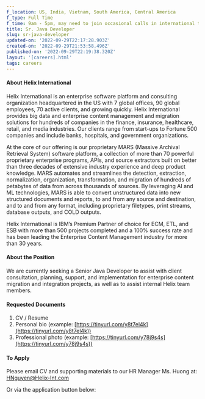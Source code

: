 ```yaml
---
f_location: US, India, Vietnam, South America, Central America
f_type: Full Time
f_time: 9am - 5pm, may need to join occasional calls in international timezones.
title: Sr. Java Developer
slug: sr-java-developer
updated-on: '2022-09-29T22:17:28.903Z'
created-on: '2022-09-29T21:53:58.496Z'
published-on: '2022-09-29T22:19:38.320Z'
layout: '[careers].html'
tags: careers
---
```


#### About Helix International

Helix International is an enterprise software platform and consulting organization headquartered in the US with 7 global offices, 90 global employees, 70 active clients, and growing quickly. Helix International provides big data and enterprise content management and migration solutions for hundreds of companies in the finance, insurance, healthcare, retail, and media industries. Our clients range from start-ups to Fortune 500 companies and include banks, hospitals, and government organizations.

At the core of our offering is our proprietary MARS (Massive Archival Retrieval System) software platform, a collection of more than 70 powerful proprietary enterprise programs, APIs, and source extractors built on better than three decades of extensive industry experience and deep product knowledge. MARS automates and streamlines the detection, extraction, normalization, organization, transformation, and migration of hundreds of petabytes of data from across thousands of sources. By leveraging AI and ML technologies, MARS is able to convert unstructured data into new structured documents and reports, to and from any source and destination, and to and from any format, including proprietary filetypes, print streams, database outputs, and COLD outputs.

Helix International is IBM’s Premium Partner of choice for ECM, ETL, and ESB with more than 500 projects completed and a 100% success rate and has been leading the Enterprise Content Management industry for more than 30 years.

#### About the Position

We are currently seeking a Senior Java Developer to assist with client consultation, planning, support, and implementation for enterprise content migration and integration projects, as well as to assist internal Helix team members.

#### Requested Documents

1.  CV / Resume
2.  Personal bio (example: [https://tinyurl.com/y8t7el4k](https://tinyurl.com/y8t7el4k))
3.  Professional photo (example: [https://tinyurl.com/y78j9s4s](https://tinyurl.com/y78j9s4s))

#### To Apply

Please email CV and supporting materials to our HR Manager Ms. Huong at: [HNguyen@Helix-Int.com](mailto:HNguyen@Helix-Int.com)

Or via the application button below:
